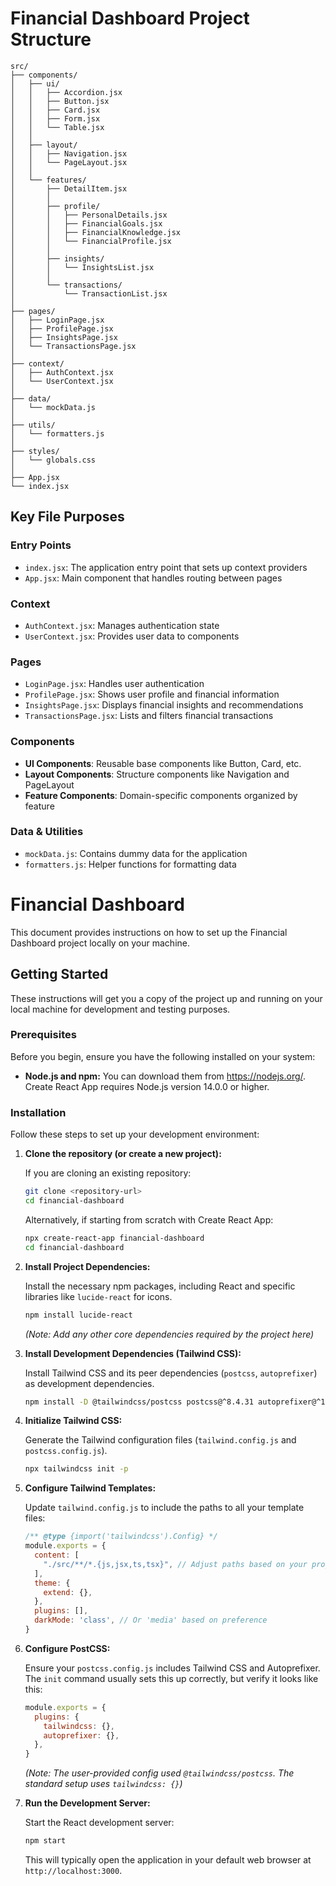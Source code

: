 # Financial Dashboard Project Structure

```
src/
├── components/
│   ├── ui/
│   │   ├── Accordion.jsx
│   │   ├── Button.jsx
│   │   ├── Card.jsx
│   │   ├── Form.jsx
│   │   └── Table.jsx
│   │
│   ├── layout/
│   │   ├── Navigation.jsx
│   │   └── PageLayout.jsx
│   │
│   └── features/
│       ├── DetailItem.jsx
│       │
│       ├── profile/
│       │   ├── PersonalDetails.jsx
│       │   ├── FinancialGoals.jsx
│       │   ├── FinancialKnowledge.jsx
│       │   └── FinancialProfile.jsx
│       │
│       ├── insights/
│       │   └── InsightsList.jsx
│       │
│       └── transactions/
│           └── TransactionList.jsx
│
├── pages/
│   ├── LoginPage.jsx
│   ├── ProfilePage.jsx
│   ├── InsightsPage.jsx
│   └── TransactionsPage.jsx
│
├── context/
│   ├── AuthContext.jsx
│   └── UserContext.jsx
│
├── data/
│   └── mockData.js
│
├── utils/
│   └── formatters.js
│
├── styles/
│   └── globals.css
│
├── App.jsx
└── index.jsx
```

## Key File Purposes

### Entry Points
- `index.jsx`: The application entry point that sets up context providers
- `App.jsx`: Main component that handles routing between pages

### Context
- `AuthContext.jsx`: Manages authentication state
- `UserContext.jsx`: Provides user data to components

### Pages
- `LoginPage.jsx`: Handles user authentication
- `ProfilePage.jsx`: Shows user profile and financial information
- `InsightsPage.jsx`: Displays financial insights and recommendations
- `TransactionsPage.jsx`: Lists and filters financial transactions

### Components
- **UI Components**: Reusable base components like Button, Card, etc.
- **Layout Components**: Structure components like Navigation and PageLayout
- **Feature Components**: Domain-specific components organized by feature

### Data & Utilities
- `mockData.js`: Contains dummy data for the application
- `formatters.js`: Helper functions for formatting data

# Financial Dashboard

This document provides instructions on how to set up the Financial Dashboard project locally on your machine.

## Getting Started

These instructions will get you a copy of the project up and running on your local machine for development and testing purposes.

### Prerequisites

Before you begin, ensure you have the following installed on your system:

* **Node.js and npm:** You can download them from <https://nodejs.org/>. Create React App requires Node.js version 14.0.0 or higher.

### Installation

Follow these steps to set up your development environment:

1.  **Clone the repository (or create a new project):**

    If you are cloning an existing repository:
    ```bash
    git clone <repository-url>
    cd financial-dashboard
    ```
    Alternatively, if starting from scratch with Create React App:
    ```bash
    npx create-react-app financial-dashboard
    cd financial-dashboard
    ```

2.  **Install Project Dependencies:**

    Install the necessary npm packages, including React and specific libraries like `lucide-react` for icons.
    ```bash
    npm install lucide-react
    ```
    *(Note: Add any other core dependencies required by the project here)*

3.  **Install Development Dependencies (Tailwind CSS):**

    Install Tailwind CSS and its peer dependencies (`postcss`, `autoprefixer`) as development dependencies.
    ```bash
    npm install -D @tailwindcss/postcss postcss@^8.4.31 autoprefixer@^10.4.16 tailwindcss@^3.3.5
    ```

4.  **Initialize Tailwind CSS:**

    Generate the Tailwind configuration files (`tailwind.config.js` and `postcss.config.js`).
    ```bash
    npx tailwindcss init -p
    ```

5.  **Configure Tailwind Templates:**

    Update `tailwind.config.js` to include the paths to all your template files:
    ```javascript
    /** @type {import('tailwindcss').Config} */
    module.exports = {
      content: [
        "./src/**/*.{js,jsx,ts,tsx}", // Adjust paths based on your project structure
      ],
      theme: {
        extend: {},
      },
      plugins: [],
      darkMode: 'class', // Or 'media' based on preference
    }
    ```

6.  **Configure PostCSS:**

    Ensure your `postcss.config.js` includes Tailwind CSS and Autoprefixer. The `init` command usually sets this up correctly, but verify it looks like this:
    ```javascript
    module.exports = {
      plugins: {
        tailwindcss: {},
        autoprefixer: {},
      },
    }
    ```
    *(Note: The user-provided config used `@tailwindcss/postcss`. The standard setup uses `tailwindcss: {}`)*

7.  **Run the Development Server:**

    Start the React development server:
    ```bash
    npm start
    ```
    This will typically open the application in your default web browser at `http://localhost:3000`.
